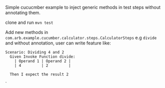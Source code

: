 Simple cucucmber example to inject generic methods in test steps without annotating them.

clone and run `mvn test`

Add new methods in `com.arb.example.cucumber.calculator.steps.CalculatorSteps` e.g `divide` and without annotation, user can write feature like:

```
Scenario: Dividing 4 and 2
  Given Invoke Function divide:
    | Operand 1 | Operand 2 |
    | 4         | 2         |

  Then I expect the result 2
```

`